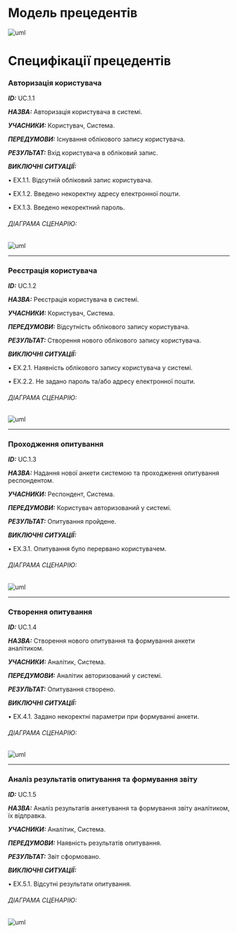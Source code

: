 # Модель прецедентів


![uml](http://www.plantuml.com/plantuml/proxy?cache=no&src=https://raw.githubusercontent.com/NothingIsMatter/survegana/master/src/uml/MainModel.puml)

# Специфікації прецедентів

### Авторизація користувача

***ID:*** UC.1.1

***НАЗВА:***  Авторизація користувача в системі.

***УЧАСНИКИ:***  Користувач, Система.

***ПЕРЕДУМОВИ:***  Існування облікового запису користувача.

***РЕЗУЛЬТАТ:***  Вхід користувача в обліковий запис.

***ВИКЛЮЧНІ СИТУАЦІЇ:***

•	EX.1.1. Відсутній обліковий запис користувача.

•	EX.1.2. Введено некоректну адресу електронної пошти.

•	EX.1.3. Введено некоректний пароль.

###### ДІАГРАМА СЦЕНАРІЮ:
![uml](http://www.plantuml.com/plantuml/png/jPB1IiD048RlUOfz09yWlVJgsQkNWaKARHGRRpcaMSMBs8jK44GyUrcM1AHfKkWJ_FD6_ZkDv22A20qiEplC_FytcntEqz5LUZsRHXcUqKgE3rb88HOUJkwooF3J6erYl31TX2Ai6JqQRWrQRB4MQqwJtVl9v3mnnyck7cX7XhUz92fiuB9EvfLExE9gn596RjHyeo8eKSlImCijMfHY6HfPz3fYU_aVgMCymQc5fya3JVH0vPWUuzbeCZqAAIUvfkz_1qObELDULfBBCgXvU2PAhaPMUsmNma5_LOGdDkglg-8qvjjq_vu4LTo97WHTeRcr7T5M3w7QwS-tx2Z-W3zFBowZuJWvupFx1000)


---

### Реєстрація користувача

***ID:*** UC.1.2

***НАЗВА:***  Реєстрація користувача в системі.

***УЧАСНИКИ:***  Користувач, Система.

***ПЕРЕДУМОВИ:***  Відсутність облікового запису користувача.

***РЕЗУЛЬТАТ:***  Створення нового облікового запису користувача.

***ВИКЛЮЧНІ СИТУАЦІЇ:***

•	EX.2.1. Наявність облікового запису користувача у системі.

•	EX.2.2. Не задано пароль та/або адресу електронної пошти.

###### ДІАГРАМА СЦЕНАРІЮ:
![uml](http://www.plantuml.com/plantuml/png/hL9DIiDG4Dxd5Ey4FK2wwHt4NJS5YnJQMBJkieYDs8tOJKb1477jvfdcWJHD0Zt1DpToPbuGKGW8JHQPzysRxuVCu6OnkbxSpgP1Z6VKbE2JxcX9AN9OMiM1uKVlQ1NYXU6bNCAUgutXJuKQ3VQKcc5qV3-RN4RcV7ui-peHuyrJmk406xSqhwmaKpKgIfc6xbNye2GeKDBQI9jMgYVat7Qq4IgkB3rGHbklqM4zn1PMTN9MUc8bFPHm8Gj94ZISuUyuxB_y8wSCXG2-4lXdA1_fz1bGShLZnQedgAL4ElGuZCQpqMHgA3DilUXrXu4JO-AS4bfh77uT2ZXMpFmliLBslnrzo10BxtGDVlTvJGJodRhDrEX1sAni3oELu7wcS_-kvi5W75tmddu1)


---

### Проходження опитування

***ID:*** UC.1.3

***НАЗВА:***  Надання нової анкети системою та проходження опитування респондентом.

***УЧАСНИКИ:***  Респондент, Система.

***ПЕРЕДУМОВИ:***  Користувач авторизований у системі.

***РЕЗУЛЬТАТ:***  Опитування пройдене.

***ВИКЛЮЧНІ СИТУАЦІЇ:***

•	EX.3.1. Опитування було перервано користувачем.

###### ДІАГРАМА СЦЕНАРІЮ:
![uml](http://www.plantuml.com/plantuml/png/dP8nJiD044LxdsALOoHD3aA311q4H4pd8jX2K23I8AWGKDCO9qii1zjIJl3dHloPLPG6Lb7SUFttptyp8u-dwV5LUdr-bcHuXvSRzEZGOWcFLl8iSNpCOwSXNb5AZfh6XgSdnrVBYXwD5EveilbaJ8ULniXTy3gxhoMN0XLA-bkPRzOZIypmeMdqUVoWp7OOB0rW1GsybZjgQvcJWrvc9DoYe_GD7qB_90LEPBmXNb3QHKNnaKpxKD0EZdgqtmO6bbQnPYRtgDKwY8xwffE4lgGmkDRIiz0MLBGbchIIWk831UiXDjh-tNvjUVznuWDi4-GP2qKSrkaqlRXCngUJ4_wBlm00)


---

### Створення опитування

***ID:*** UC.1.4

***НАЗВА:***  Створення нового опитування та формування анкети аналітиком.

***УЧАСНИКИ:***  Аналітик, Система.

***ПЕРЕДУМОВИ:***  Аналітик авторизований у системі.

***РЕЗУЛЬТАТ:***  Опитування створено.

***ВИКЛЮЧНІ СИТУАЦІЇ:***

•	EX.4.1. Задано некоректні параметри при формуванні анкети.

###### ДІАГРАМА СЦЕНАРІЮ:
![uml](http://www.plantuml.com/plantuml/png/dL8xJiD04ErzYbMEGPeSX0O9EWY8cCw5OHiwKo1JeIWI7StYP2Nas4RA2TxSYBSJMmYjK4oImkDvRzv7ycoHdjscTrUNIOOdj73OIYaF-4IT9OO_nNKwmIjSWEGUDQTdmqUB3b-enPhJ-UuTA-8LEid98jCeNi4RfN4dbg-EwrQAtNQgmXbMGPG77WrSrhij9TUhZbnBDoava2KvHHfosxt5Xf4BsXCRpFtUmAXJ3H-8WrVSKjtUzB1HfvypiTDntITuuHMRCjrZN_v0eCc_sdFqAhGETNKPUuYDi_zTUTahLWHoAOul_Z542yHV8WSwnW4g_ZqsMgQaF4SNnY5DRoObrffcTDr5UdsJp2xcv_pMlm40)


---

### Аналіз результатів опитування та формування звіту

***ID:*** UC.1.5

***НАЗВА:***  Аналіз результатів анкетування та формування звіту аналітиком, їх відправка.

***УЧАСНИКИ:***  Аналітик, Система.

***ПЕРЕДУМОВИ:***  Наявність результатів опитування.

***РЕЗУЛЬТАТ:***  Звіт сформовано.

***ВИКЛЮЧНІ СИТУАЦІЇ:***

•	EX.5.1. Відсутні результати опитування.

###### ДІАГРАМА СЦЕНАРІЮ:
![uml](http://www.plantuml.com/plantuml/png/fL8zJiCm6Drx2gl7A4iFme846nH4mvQXDB0X1I4K9eHwWn1irNBZv0hlkn7FNoeLX9g5JFRp-zvFzCsNsTbjTdTrESdnZ8WQEwba3O-GJmm_VTVJ32-4F-5bXLfU3HgfOD6ZsvyYdE6b9sCj1HhKXAAK9pgUOyE7UsexjAZplUO7rJeLYL9GbKeniMH5YPRScD8OM0OhpUc2LCSHXwy4m4fXzBgLWi0JoJM7ApH6xGFSxp0_OFWXsP7cCxmdhHIQV6qS43Lia89HfjZ80phQjuF3a7IB9WbDnseV71byg6qKiJJpsAdTtrx_J_p6gK1XdsX7Vj5eSbq2gzub3GuAMfqrwDsdERKaiwC4vGb6me-Z1PRPzSraVh4uvq9-0m00)